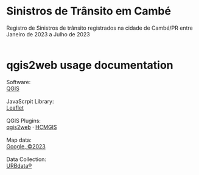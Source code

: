 # Sinistros de Trânsito em Cambé
Registro de Sinistros de trânsito registrados na cidade de Cambé/PR entre Janeiro de 2023 a Julho de 2023<br />
<br />
# qgis2web usage documentation
Software:<br />
<a href="https://qgis.org">QGIS</a><br />
<br />
JavaScrpit Library:<br />
<a href="https://leafletjs.com" title="A JS library for interactive maps">Leaflet</a><br />
<br />
QGIS Plugins:<br />
<a href="https://github.com/tomchadwin/qgis2web" target="_blank">qgis2web</a> &middot; 
<a href="https://github.com/thangqd/HCMGIS#readme">HCMGIS</a><br />
<br />
Map data:<br />
<a href="https://google.com/maps">Google, ©2023</a><br />
<br />
Data Collection:<br />
<a href="https://www.urbdata.com.br/">URBdata®</a><br />
